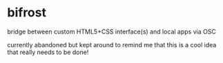 bifrost
=======

bridge between custom HTML5+CSS interface(s) and local apps via OSC 

currently abandoned but kept around to remind me that this is a cool idea that really needs to be done!
